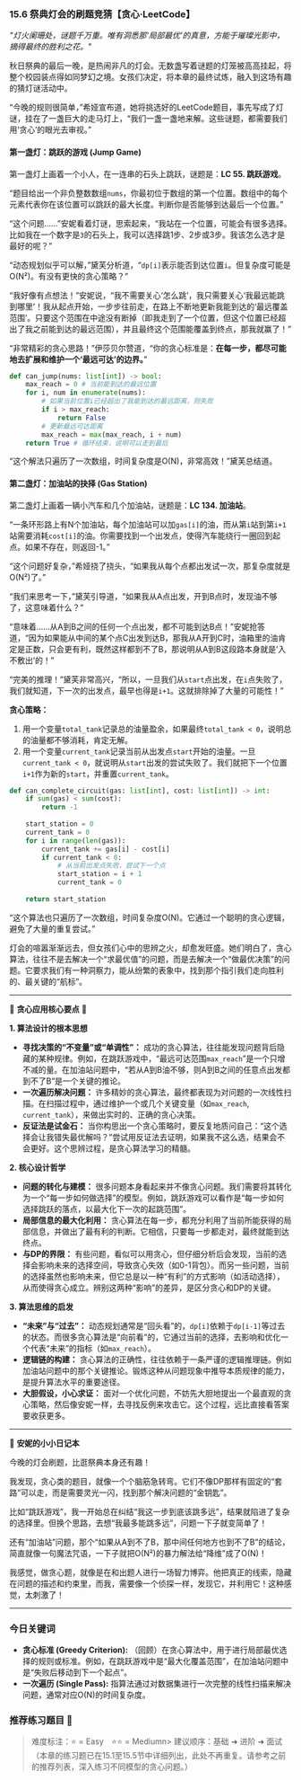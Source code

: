 ### **15.6 祭典灯会的刷题竞猜【贪心·LeetCode】**

*"灯火阑珊处，谜题千万重。唯有洞悉那‘局部最优’的真意，方能于璀璨光影中，摘得最终的胜利之花。"*

秋日祭典的最后一晚，是热闹非凡的灯会。无数盏写着谜题的灯笼被高高挂起，将整个校园装点得如同梦幻之境。女孩们决定，将本章的最终试炼，融入到这场有趣的猜灯谜活动中。

“今晚的规则很简单，”希娅宣布道，她将挑选好的LeetCode题目，事先写成了灯谜，挂在了一盏巨大的走马灯上，“我们一盏一盏地来解。这些谜题，都需要我们用‘贪心’的眼光去审视。”

#### **第一盏灯：跳跃的游戏 (Jump Game)**

第一盏灯上画着一个小人，在一连串的石头上跳跃，谜题是：**LC 55. 跳跃游戏**。

“题目给出一个非负整数数组`nums`，你最初位于数组的第一个位置。数组中的每个元素代表你在该位置可以跳跃的最大长度。判断你是否能够到达最后一个位置。”

“这个问题……”安妮看着灯谜，思索起来，“我站在一个位置，可能会有很多选择。比如我在一个数字是`3`的石头上，我可以选择跳1步、2步或3步。我该怎么选才是最好的呢？”

“动态规划似乎可以解，”黛芙分析道，“`dp[i]`表示能否到达位置`i`。但复杂度可能是O(N²)。有没有更快的贪心策略？”

“我好像有点想法！”安妮说，“我不需要关心‘怎么跳’，我只需要关心‘我最远能跳到哪里’！我从起点开始，一步步往前走，在路上不断地更新我能到达的‘最远覆盖范围’。只要这个范围在中途没有断掉（即我走到了一个位置，但这个位置已经超出了我之前能到达的最远范围），并且最终这个范围能覆盖到终点，那我就赢了！”

“非常精彩的贪心思路！”伊莎贝尔赞道，“你的贪心标准是：**在每一步，都尽可能地去扩展和维护一个‘最远可达’的边界。**”

```python
def can_jump(nums: list[int]) -> bool:
    max_reach = 0 # 当前能到达的最远位置
    for i, num in enumerate(nums):
        # 如果当前位置i已经超出了我能到达的最远距离，则失败
        if i > max_reach:
            return False
        # 更新最远可达距离
        max_reach = max(max_reach, i + num)
    return True # 循环结束，说明可以走到最后
```

“这个解法只遍历了一次数组，时间复杂度是O(N)，非常高效！”黛芙总结道。

#### **第二盏灯：加油站的抉择 (Gas Station)**

第二盏灯上画着一辆小汽车和几个加油站，谜题是：**LC 134. 加油站**。

“一条环形路上有N个加油站，每个加油站可以加`gas[i]`的油，而从第`i`站到第`i+1`站需要消耗`cost[i]`的油。你需要找到一个出发点，使得汽车能绕行一圈回到起点。如果不存在，则返回-1。”

“这个问题好复杂，”希娅挠了挠头，“如果我从每个点都出发试一次，那复杂度就是O(N²)了。”

“我们来思考一下，”黛芙引导道，“如果我从A点出发，开到B点时，发现油不够了，这意味着什么？”

“意味着……从A到B之间的任何一个点出发，都不可能到达B点！”安妮抢答道，“因为如果能从中间的某个点C出发到达B，那我从A开到C时，油箱里的油肯定是正数，只会更有利，既然这样都到不了B，那说明从A到B这段路本身就是‘入不敷出’的！”

“完美的推理！”黛芙非常高兴，“所以，一旦我们从`start`点出发，在`i`点失败了，我们就知道，下一次的出发点，最早也得是`i+1`。这就排除掉了大量的可能性！”

**贪心策略：**
1.  用一个变量`total_tank`记录总的油量盈余，如果最终`total_tank < 0`，说明总的油量都不够消耗，肯定无解。
2.  用一个变量`current_tank`记录当前从出发点`start`开始的油量。一旦`current_tank < 0`，就说明从`start`出发的尝试失败了。我们就把下一个位置`i+1`作为新的`start`，并重置`current_tank`。

```python
def can_complete_circuit(gas: list[int], cost: list[int]) -> int:
    if sum(gas) < sum(cost):
        return -1
    
    start_station = 0
    current_tank = 0
    for i in range(len(gas)):
        current_tank += gas[i] - cost[i]
        if current_tank < 0:
            # 从当前出发点失败，尝试下一个点
            start_station = i + 1
            current_tank = 0
            
    return start_station
```

“这个算法也只遍历了一次数组，时间复杂度O(N)。它通过一个聪明的贪心逻辑，避免了大量的重复尝试。”

灯会的喧嚣渐渐远去，但女孩们心中的思辨之火，却愈发旺盛。她们明白了，贪心算法，往往不是去解决一个“求最优值”的问题，而是去解决一个“做最优决策”的问题。它要求我们有一种洞察力，能从纷繁的表象中，找到那个指引我们走向胜利的、最关键的“航标”。

---

🌸 **贪心应用核心要点** 🌸

**1. 算法设计的根本思想**
- **寻找决策的“不变量”或“单调性”：** 成功的贪心算法，往往能发现问题背后隐藏的某种规律。例如，在跳跃游戏中，“最远可达范围`max_reach`”是一个只增不减的量。在加油站问题中，“若从A到B油不够，则A到B之间的任意点出发都到不了B”是一个关键的推论。
- **一次遍历解决问题：** 许多精妙的贪心算法，最终都表现为对问题的一次线性扫描。在扫描过程中，通过维护一个或几个关键变量（如`max_reach`, `current_tank`），来做出实时的、正确的贪心决策。
- **反证法是试金石：** 当你构思出一个贪心策略时，要反复地质问自己：“这个选择会让我错失最优解吗？”尝试用反证法去证明，如果我不这么选，结果会不会更好。这个思辨过程，是贪心算法学习的精髓。

**2. 核心设计哲学**
- **问题的转化与建模：** 很多问题本身看起来并不像贪心问题。我们需要将其转化为一个“每一步如何做选择”的模型。例如，跳跃游戏可以看作是“每一步如何选择跳跃的落点，以最大化下一次的起跳范围”。
- **局部信息的最大化利用：** 贪心算法在每一步，都充分利用了当前所能获得的局部信息，并做出了最有利的判断。它相信，只要每一步都走对，最终就能到达终点。
- **与DP的界限：** 有些问题，看似可以用贪心，但仔细分析后会发现，当前的选择会影响未来的选择空间，导致贪心失效（如0-1背包）。而另一些问题，当前的选择虽然也影响未来，但它总是以一种“有利”的方式影响（如活动选择），从而使得贪心成立。辨别这两种“影响”的差异，是区分贪心和DP的关键。

**3. 算法思维的启发**
- **“未来”与“过去”：** 动态规划通常是“回头看”的，`dp[i]`依赖于`dp[i-1]`等过去的状态。而很多贪心算法是“向前看”的，它通过当前的选择，去影响和优化一个代表“未来”的指标（如`max_reach`）。
- **逻辑链的构建：** 贪心算法的正确性，往往依赖于一条严谨的逻辑推理链。例如加油站问题中的那个关键推论。锻炼这种从问题现象中推导本质规律的能力，是提升算法水平的重要途径。
- **大胆假设，小心求证：** 面对一个优化问题，不妨先大胆地提出一个最直观的贪心策略，然后像安妮一样，去寻找反例来攻击它。这个过程，远比直接看答案要收获更多。

---

🎀 **安妮的小小日记本**

今晚的灯会刷题，比逛祭典本身还有趣！

我发现，贪心类的题目，就像一个个脑筋急转弯。它们不像DP那样有固定的“套路”可以走，而是需要灵光一闪，找到那个解决问题的“金钥匙”。

比如“跳跃游戏”，我一开始总在纠结“我这一步到底该跳多远”，结果就陷进了复杂的选择里。但换个思路，去想“我最多能跳多远”，问题一下子就变简单了！

还有“加油站”问题，那个“如果从A到不了B，那中间任何地方也到不了B”的结论，简直就像一句魔法咒语，一下子就把O(N²)的暴力解法给“降维”成了O(N)！

我感觉，做贪心题，就像是在和出题人进行一场智力博弈。他把真正的线索，隐藏在问题的描述和约束里，而我，需要像一个侦探一样，发现它，并利用它！这种感觉，太刺激了！

---

### 今日关键词

- **贪心标准 (Greedy Criterion):** （回顾）在贪心算法中，用于进行局部最优选择的规则或标准。例如，在跳跃游戏中是“最大化覆盖范围”，在加油站问题中是“失败后移动到下一个起点”。
- **一次遍历 (Single Pass):** 指算法通过对数据集进行一次完整的线性扫描来解决问题，通常对应O(N)的时间复杂度。

### 推荐练习题目 🧲  
> 难度标注：⭐ = Easy ⭐⭐ = Mediumn> 建议顺序：基础 ➜ 进阶 ➜ 面试
> （本章的练习题已在15.1至15.5节中详细列出，此处不再重复。请参考之前的推荐列表，深入练习不同模型的贪心问题。）
